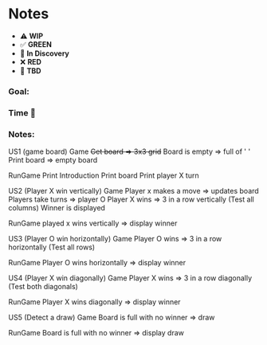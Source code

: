 # Notes

* ⚠️ **WIP**  
* ✅ **GREEN**  
* 🧠 **In Discovery**  
* ❌ **RED**  
* 📝 **TBD**  

### Goal: 
### Time 🍅
### Notes:
US1 (game board)
Game
~~Get board => 3x3 grid~~
Board is empty => full of ' '
Print board => empty board

RunGame
Print Introduction
Print board
Print player X turn

US2 (Player X win vertically)
Game
Player x makes a move => updates board
Players take turns => player O
Player X wins => 3 in a row vertically (Test all columns)
Winner is displayed

RunGame
played x wins vertically => display winner


US3 (Player O win horizontally)
Game
Player O wins => 3 in a row horizontally (Test all rows)

RunGame
Player O wins horizontally => display winner

US4 (Player X win diagonally)
Game
Player X wins => 3 in a row diagonally (Test both diagonals)

RunGame
Player X wins diagonally => display winner

US5 (Detect a draw)
Game
Board is full with no winner => draw

RunGame
Board is full with no winner => display draw